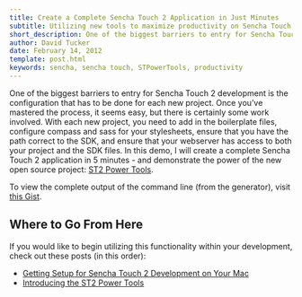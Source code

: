 ```yaml
---
title: Create a Complete Sencha Touch 2 Application in Just Minutes
subtitle: Utilizing new tools to maximize productivity on Sencha Touch 2
short_description: One of the biggest barriers to entry for Sencha Touch 2 development is the configuration that has to be done for each new project.  Once you've mastered the process, it seems easy, but there is certainly some work involved.  With each new project, you need to add in the boilerplate files, configure compass and sass for your stylesheets, ensure that you have the path correct to the SDK, and ensure that your webserver has access to both your project and the SDK files.  In this demo, I will create a complete Sencha Touch 2 application in 5 minutes - and demonstrate the power of the new open source project, ST2 Power Tools.
author: David Tucker
date: February 14, 2012
template: post.html
keywords: sencha, sencha touch, STPowerTools, productivity
---
```


One of the biggest barriers to entry for Sencha Touch 2 development is the configuration that has to be done for each new project.  Once you’ve mastered the process, it seems easy, but there is certainly some work involved.  With each new project, you need to add in the boilerplate files, configure compass and sass for your stylesheets, ensure that you have the path correct to the SDK, and ensure that your webserver has access to both your project and the SDK files.  In this demo, I will create a complete Sencha Touch 2 application in 5 minutes - and demonstrate the power of the new open source project: <a href="https://github.com/davidtucker/ST2PowerTools" target="_blank">ST2 Power Tools</a>.

<div class="youtube-loader" data-youtubeid="9MEe6oPoOj0" data-poster="poster.jpg"></div>

To view the complete output of the command line (from the generator), visit <a href="https://gist.github.com/1827581" target="_blank">this Gist</a>.

## Where to Go From Here

If you would like to begin utilizing this functionality within your development, check out these posts (in this order):

* [Getting Setup for Sencha Touch 2 Development on Your Mac](/articles/setting-up-sencha-touch-2/)
* [Introducing the ST2 Power Tools](/articles/introducing-st2-power-tools/)